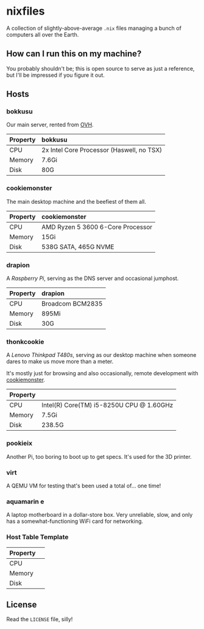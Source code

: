 # nixfiles

A collection of slightly-above-average `.nix` files managing a bunch of computers all over the Earth.

## How can I run this on my machine?

You probably shouldn't be; this is open source to serve as just a reference, but I'll be impressed if you figure it out.

## Hosts

### bokkusu

Our main server, rented from [OVH](https://ovh.com).

| Property | bokkusu                                   |
| :------- | :---------------------------------------- |
| CPU      | 2x Intel Core Processor (Haswell, no TSX) |
| Memory   | 7.6Gi                                     |
| Disk     | 80G                                       |

### cookiemonster

The main desktop machine and the beefiest of them all.

| Property | cookiemonster                     |
| :------- | :-------------------------------- |
| CPU      | AMD Ryzen 5 3600 6-Core Processor |
| Memory   | 15Gi                              |
| Disk     | 538G SATA, 465G NVME              |

### drapion

A _Raspberry Pi_, serving as the DNS server and occasional jumphost.

| Property | drapion          |
| :------- | :--------------- |
| CPU      | Broadcom BCM2835 |
| Memory   | 895Mi            |
| Disk     | 30G              |

### thonkcookie

A _Lenovo Thinkpad T480s_, serving as our desktop machine when someone dares to make us move more than a meter.

It's mostly just for browsing and also occasionally, remote development with [cookiemonster](#cookiemonster).

| Property | <hostname>                               |
| :------- | :--------------------------------------- |
| CPU      | Intel(R) Core(TM) i5-8250U CPU @ 1.60GHz |
| Memory   | 7.5Gi                                    |
| Disk     | 238.5G                                   |

### pookieix

Another Pi, too boring to boot up to get specs. It's used for the 3D printer.

### virt

A QEMU VM for testing that's been used a total of... one time!

### aquamarin e

A laptop motherboard in a dollar-store box. Very unreliable, slow, and only has a somewhat-functioning WiFi card for networking.

### Host Table Template

| Property | <hostname> |
| :------- | :--------- |
| CPU      |            |
| Memory   |            |
| Disk     |            |

## License

Read the `LICENSE` file, silly!
